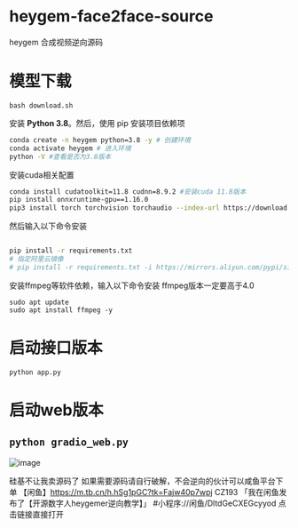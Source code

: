 # heygem-face2face-source
heygem 合成视频逆向源码

# 模型下载
`bash download.sh`

安装 **Python 3.8**。然后，使用 pip 安装项目依赖项  
```bash
conda create -n heygem python=3.8 -y # 创建环境
conda activate heygem # 进入环境
python -V #查看是否为3.8版本
```
安装cuda相关配置
```bash
conda install cudatoolkit=11.8 cudnn=8.9.2 #安装cuda 11.8版本
pip install onnxruntime-gpu==1.16.0
pip3 install torch torchvision torchaudio --index-url https://download.pytorch.org/whl/cu118
```
然后输入以下命令安装
```bash

pip install -r requirements.txt 
# 指定阿里云镜像
# pip install -r requirements.txt -i https://mirrors.aliyun.com/pypi/simple/

```
安装ffmpeg等软件依赖，输入以下命令安装 ffmpeg版本一定要高于4.0
```
sudo apt update
sudo apt install ffmpeg -y
```
# 启动接口版本
`python app.py`

# 启动web版本
`python gradio_web.py`
---

![image](https://github.com/user-attachments/assets/0964d61b-fc3a-4922-8481-1cba270602e8)


硅基不让我卖源码了
如果需要源码请自行破解，不会逆向的伙计可以咸鱼平台下单
【闲鱼】https://m.tb.cn/h.hSg1pGC?tk=Fajw40p7wpj CZ193 「我在闲鱼发布了【开源数字人heygemer逆向教学】」
#小程序://闲鱼/DltdGeCXEGcyyod
点击链接直接打开



